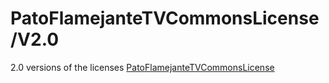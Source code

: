 # PatoFlamejanteTVCommonsLicense/V2.0
2.0 versions of the licenses [PatoFlamejanteTVCommonsLicense](/V2.0/PFTVCL.md)
